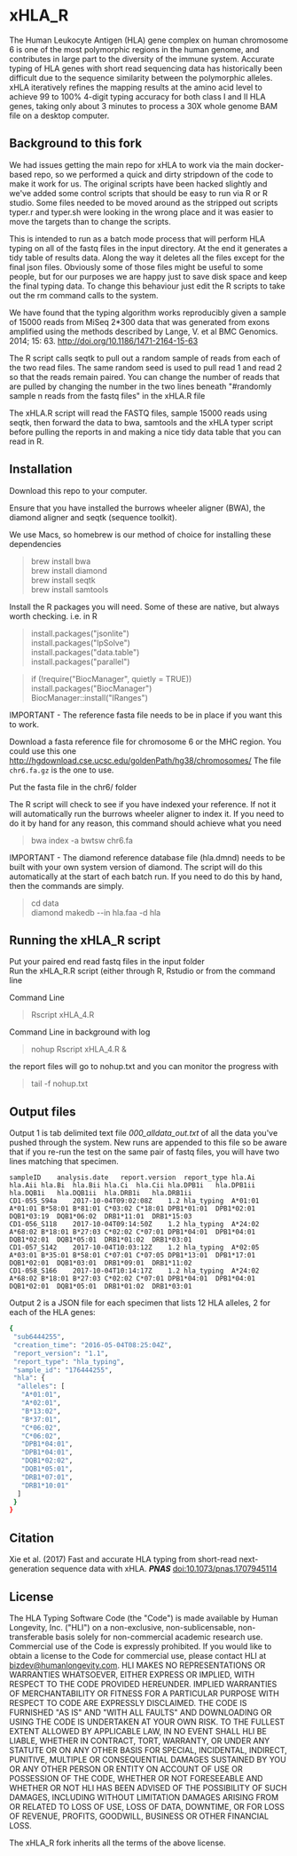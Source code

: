 xHLA_R
================================================================
The Human Leukocyte Antigen (HLA) gene complex on human chromosome
6 is one of the most polymorphic regions in the human
genome, and contributes in large part to the diversity of the immune
system. Accurate typing of HLA genes with short read sequencing
data has historically been difficult due to the sequence similarity between
the polymorphic alleles.  xHLA iteratively refines the mapping results at
the amino acid level to achieve 99 to 100% 4-digit typing accuracy for both
class I and II HLA genes, taking only about 3 minutes to process a 30X
whole genome BAM file on a desktop computer.


Background to this fork
------------
We had issues getting the main repo for xHLA to work via the main docker-based repo, so we performed a quick and dirty stripdown of the code to make it work for us. The original scripts have been hacked slightly and we've added some control scripts that should be easy to run via R or R studio. Some files needed to be moved around as the stripped out scripts typer.r and typer.sh were looking in the wrong place and it was easier to move the targets than to change the scripts. 

This is intended to run as a batch mode process that will perform HLA typing on all of the fastq files in the input directory. At the end it generates a tidy table of results data. Along the way it deletes all the files except for the final json files. Obviously some of those files might be useful to some people, but for our purposes we are happy just to save disk space and keep the final typing data. To change this behaviour just edit the R scripts to take out the rm command calls to the system.

We have found that the typing algorithm works reproducibly given a sample of 15000 reads from MiSeq 2*300 data that was generated from exons amplified using the methods described by Lange, V. et al BMC Genomics. 2014; 15: 63. http://doi.org/10.1186/1471-2164-15-63

The R script calls seqtk to pull out a random sample of reads from each of the two read files. The same random seed is used to pull read 1 and read 2 so that the reads remain paired. You can change the number of reads that are pulled by changing the number in the two lines beneath "#randomly sample n reads from the fastq files" in the xHLA.R file

The xHLA.R script will read the FASTQ files, sample 15000 reads using seqtk, then forward the data to  bwa, samtools and the xHLA typer script before pulling the reports in and making a nice tidy data table that you can read in R. 



Installation
------------

Download this repo to your computer. 

Ensure that you have installed the burrows wheeler aligner (BWA), the diamond aligner and seqtk (sequence toolkit).

We use Macs, so homebrew is our method of choice for installing these dependencies

>brew install bwa  
>brew install diamond  
>brew install seqtk  
>brew install samtools


Install the R packages you will need. Some of these are native, but always worth checking.
i.e. in R

>install.packages("jsonlite")  
>install.packages("lpSolve")  
>install.packages("data.table")  
>install.packages("parallel")  

>if (!require("BiocManager", quietly = TRUE))  
>install.packages("BiocManager")  
>BiocManager::install("IRanges")  
  
IMPORTANT - The reference fasta file needs to be in place if you want this to work. 

Download a fasta reference file for chromosome 6 or the MHC region. You could use this one http://hgdownload.cse.ucsc.edu/goldenPath/hg38/chromosomes/
The file `chr6.fa.gz` is the one to use.

Put the fasta file in the chr6/ folder

The R script will check to see if you have indexed your reference. If not it will automatically run the burrows wheeler aligner to index it. If you need to do it by hand for any reason, this command should achieve what you need

>bwa index -a bwtsw chr6.fa

IMPORTANT - The diamond reference database file (hla.dmnd) needs to be built with your own system version of diamond. The script will do this automatically at the start of each batch run. If you need to do this by hand, then the commands are simply.

>cd data  
>diamond makedb --in hla.faa -d hla  


Running the xHLA_R script
------------
Put your paired end read fastq files in the input folder  
Run the xHLA_R.R script (either through R, Rstudio or from the command line

Command Line
>Rscript xHLA_4.R

Command Line in background with log
>nohup Rscript xHLA_4.R &

the report files will go to nohup.txt and you can monitor the progress with
>tail -f nohup.txt


Output files
------------

Output 1 is tab delimited text file *000_alldata_out.txt* of all the data you've pushed through the system. New runs are appended to this file so be aware that if you re-run the test on the same pair of fastq files, you will have two lines matching that specimen.

```
sampleID	analysis.date	report.version	report_type	hla.Ai	hla.Aii	hla.Bi	hla.Bii	hla.Ci	hla.Cii	hla.DPB1i	hla.DPB1ii	hla.DQB1i	hla.DQB1ii	hla.DRB1i	hla.DRB1ii
CD1-055_S94a	2017-10-04T09:02:08Z	1.2	hla_typing	A*01:01	A*01:01	B*58:01	B*81:01	C*03:02	C*18:01	DPB1*01:01	DPB1*02:01	DQB1*03:19	DQB1*06:02	DRB1*11:01	DRB1*15:03
CD1-056_S118	2017-10-04T09:14:50Z	1.2	hla_typing	A*24:02	A*68:02	B*18:01	B*27:03	C*02:02	C*07:01	DPB1*04:01	DPB1*04:01	DQB1*02:01	DQB1*05:01	DRB1*01:02	DRB1*03:01
CD1-057_S142	2017-10-04T10:03:12Z	1.2	hla_typing	A*02:05	A*03:01	B*35:01	B*58:01	C*07:01	C*07:05	DPB1*13:01	DPB1*17:01	DQB1*02:01	DQB1*03:01	DRB1*09:01	DRB1*11:02
CD1-058_S166	2017-10-04T10:14:17Z	1.2	hla_typing	A*24:02	A*68:02	B*18:01	B*27:03	C*02:02	C*07:01	DPB1*04:01	DPB1*04:01	DQB1*02:01	DQB1*05:01	DRB1*01:02	DRB1*03:01
```



Output 2 is a JSON file for each specimen that lists 12 HLA alleles, 2 for each of the HLA genes:

```bash
{
 "sub6444255",
 "creation_time": "2016-05-04T08:25:04Z",
 "report_version": "1.1",
 "report_type": "hla_typing",
 "sample_id": "176444255",
 "hla": {
  "alleles": [
   "A*01:01",
   "A*02:01",
   "B*13:02",
   "B*37:01",
   "C*06:02",
   "C*06:02",
   "DPB1*04:01",
   "DPB1*04:01",
   "DQB1*02:02",
   "DQB1*05:01",
   "DRB1*07:01",
   "DRB1*10:01"
  ]
 }
}
```


Citation
--------
Xie et al. (2017) Fast and accurate HLA typing from short-read next-generation
sequence data with xHLA.
***PNAS***
[doi:10.1073/pnas.1707945114](http://www.pnas.org/content/early/2017/06/27/1707945114)

License
-------
The HLA Typing Software Code (the "Code") is made available by Human
Longevity, Inc. ("HLI") on a non-exclusive, non-sublicensable,
non-transferable basis solely for non-commercial academic research use.
Commercial use of the Code is expressly prohibited.  If you would like to obtain
a license to the Code for commercial use, please contact HLI at
bizdev@humanlongevity.com.  HLI MAKES NO REPRESENTATIONS OR WARRANTIES
WHATSOEVER, EITHER EXPRESS OR IMPLIED, WITH RESPECT TO THE CODE PROVIDED
HEREUNDER. IMPLIED WARRANTIES OF MERCHANTABILITY OR FITNESS FOR A PARTICULAR
PURPOSE WITH RESPECT TO CODE ARE EXPRESSLY DISCLAIMED. THE CODE IS FURNISHED
"AS IS" AND "WITH ALL FAULTS" AND DOWNLOADING OR USING THE CODE
IS UNDERTAKEN AT YOUR OWN RISK.  TO THE FULLEST EXTENT ALLOWED BY APPLICABLE
LAW, IN NO EVENT SHALL HLI BE LIABLE, WHETHER IN CONTRACT, TORT, WARRANTY, OR
UNDER ANY STATUTE OR ON ANY OTHER BASIS FOR SPECIAL, INCIDENTAL, INDIRECT,
PUNITIVE, MULTIPLE OR CONSEQUENTIAL DAMAGES SUSTAINED BY YOU OR ANY OTHER PERSON
OR ENTITY ON ACCOUNT OF USE OR POSSESSION OF THE CODE, WHETHER OR NOT
FORESEEABLE AND WHETHER OR NOT HLI HAS BEEN ADVISED OF THE POSSIBILITY OF SUCH
DAMAGES, INCLUDING WITHOUT LIMITATION DAMAGES ARISING FROM OR RELATED TO LOSS OF
USE, LOSS OF DATA, DOWNTIME, OR FOR LOSS OF REVENUE, PROFITS, GOODWILL, BUSINESS
OR OTHER FINANCIAL LOSS.


The xHLA_R fork inherits all the terms of the above license.
